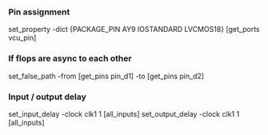 ### Pin assignment
set_property -dict {PACKAGE_PIN AY9 IOSTANDARD LVCMOS18} [get_ports vcu_pin]

### If flops are async to each other 
set_false_path -from [get_pins pin_d1] -to [get_pins pin_d2]

### Input / output delay 
set_input_delay -clock clk1 1 [all_inputs]
set_output_delay -clock clk1 1 [all_inputs]
